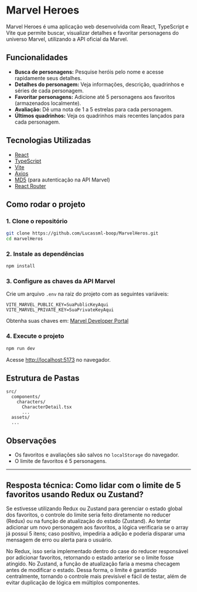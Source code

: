 # Marvel Heroes

Marvel Heroes é uma aplicação web desenvolvida com React, TypeScript e Vite que permite buscar, visualizar detalhes e favoritar personagens do universo Marvel, utilizando a API oficial da Marvel.

## Funcionalidades

- **Busca de personagens:** Pesquise heróis pelo nome e acesse rapidamente seus detalhes.
- **Detalhes do personagem:** Veja informações, descrição, quadrinhos e séries de cada personagem.
- **Favoritar personagens:** Adicione até 5 personagens aos favoritos (armazenados localmente).
- **Avaliação:** Dê uma nota de 1 a 5 estrelas para cada personagem.
- **Últimos quadrinhos:** Veja os quadrinhos mais recentes lançados para cada personagem.

## Tecnologias Utilizadas

- [React](https://react.dev/)
- [TypeScript](https://www.typescriptlang.org/)
- [Vite](https://vitejs.dev/)
- [Axios](https://axios-http.com/)
- [MD5](https://www.npmjs.com/package/md5) (para autenticação na API Marvel)
- [React Router](https://reactrouter.com/)

## Como rodar o projeto

### 1. Clone o repositório

```bash
git clone https://github.com/Lucassml-boop/MarvelHeros.git
cd marvelHeros
```

### 2. Instale as dependências

```bash
npm install
```

### 3. Configure as chaves da API Marvel

Crie um arquivo `.env` na raiz do projeto com as seguintes variáveis:

```
VITE_MARVEL_PUBLIC_KEY=SuaPublicKeyAqui
VITE_MARVEL_PRIVATE_KEY=SuaPrivateKeyAqui
```

Obtenha suas chaves em: [Marvel Developer Portal](https://developer.marvel.com/)

### 4. Execute o projeto

```bash
npm run dev
```

Acesse [http://localhost:5173](http://localhost:5173) no navegador.

## Estrutura de Pastas

```
src/
  components/
    characters/
      CharacterDetail.tsx
      ...
  assets/
  ...
```

## Observações

- Os favoritos e avaliações são salvos no `localStorage` do navegador.
- O limite de favoritos é 5 personagens.

---

## Resposta técnica: Como lidar com o limite de 5 favoritos usando Redux ou Zustand?

Se estivesse utilizando Redux ou Zustand para gerenciar o estado global dos favoritos, o controle do limite seria feito diretamente no reducer (Redux) ou na função de atualização do estado (Zustand). Ao tentar adicionar um novo personagem aos favoritos, a lógica verificaria se o array já possui 5 itens; caso positivo, impediria a adição e poderia disparar uma mensagem de erro ou alerta para o usuário.

No Redux, isso seria implementado dentro do case do reducer responsável por adicionar favoritos, retornando o estado anterior se o limite fosse atingido. No Zustand, a função de atualização faria a mesma checagem antes de modificar o estado. Dessa forma, o limite é garantido centralmente, tornando o controle mais previsível e fácil de testar, além de evitar duplicação de lógica em múltiplos componentes.
